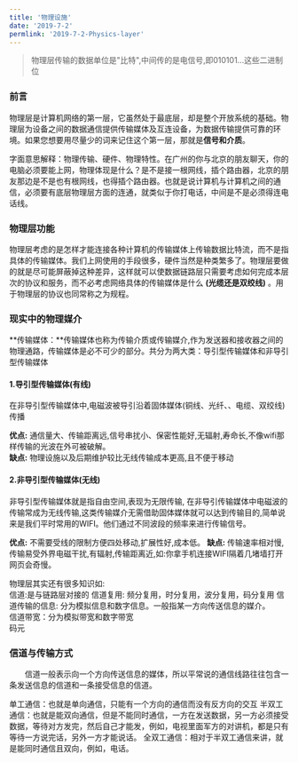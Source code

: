 ```yaml
---
title: '物理设施'
date: '2019-7-2'
permlink: '2019-7-2-Physics-layer'
---
```


>物理层传输的数据单位是"比特",中间传的是电信号,即010101...这些二进制位

### 前言
物理层是计算机网络的第一层，它虽然处于最底层，却是整个开放系统的基础。物理层为设备之间的数据通信提供传输媒体及互连设备，为数据传输提供可靠的环境。如果您想要用尽量少的词来记住这个第一层，那就是**信号和介质**。

字面意思解释：物理传输、硬件、物理特性。在广州的你与北京的朋友聊天，你的电脑必须要能上网，物理体现是什么？是不是接一根网线，插个路由器，北京的朋友那边是不是也有根网线，也得插个路由器。也就是说计算机与计算机之间的通信，必须要有底层物理层方面的连通，就类似于你打电话，中间是不是必须得连电话线。

### 物理层功能
物理层考虑的是怎样才能连接各种计算机的传输媒体上传输数据比特流，而不是指具体的传输媒体。我们上网使用的手段很多，硬件当然是种类繁多了。物理层要做的就是尽可能屏蔽掉这种差异，这样就可以使数据链路层只需要考虑如何完成本层次的协议和服务，而不必考虑网络具体的传输媒体是什么 **(光缆还是双绞线)** 。用于物理层的协议也同常称之为规程。

### 现实中的物理媒介

**传输媒体：**传输媒体也称为传输介质或传输媒介,作为发送器和接收器之间的物理通路，传输媒体是必不可少的部分。共分为两大类：导引型传输媒体和非导引型传输媒体

#### 1.导引型传输媒体(有线)
在非导引型传输媒体中,电磁波被导引沿着固体媒体(铜线、光纤、、电缆、双绞线)传播

**优点:** 通信量大、传输距离远,信号串扰小、保密性能好,无辐射,寿命长,不像wifi那样传输的光波在外可被破解。    
**缺点:** 物理设施以及后期维护较比无线传输成本更高,且不便于移动 
#### 2.非导引型传输媒体(无线)
非导引型传输媒体就是指自由空间,表现为无限传输, 在非导引传输媒体中电磁波的传输常成为无线传输,这类传输媒介无需借助固体媒体就可以达到传输目的,简单说来是我们平时常用的WIFI。他们通过不同波段的频率来进行传输信号。

**优点:** 不需要受线的限制方便四处移动,扩展性好,成本低。 
**缺点:** 传输速率相对慢,传输易受外界电磁干扰,有辐射,传输距离近,如:你拿手机连接WIFI隔着几堵墙打开网页会奇慢。

物理层其实还有很多知识如:       
信道:是与链路层对接的
    信道复用: 频分复用，时分复用，波分复用，码分复用
    信道传输的信息: 分为模拟信息和数字信息。一般指某一方向传送信息的媒介。   
    信道带宽：分为模拟带宽和数字带宽        
    码元

### 信道与传输方式

　　信道一般表示向一个方向传送信息的媒体，所以平常说的通信线路往往包含一条发送信息的信道和一条接受信息的信道。

单工通信：也就是单向通信，只能有一个方向的通信而没有反方向的交互
半双工通信：也就是能双向通信，但是不能同时通信，一方在发送数据，另一方必须接受数据，等待对方发完，然后自己才能发，例如，电视里面军方的对讲机，都是只有等待一方说完话，另外一方才能说话。
全双工通信：相对于半双工通信来讲，就是能同时通信且双向，例如，电话。